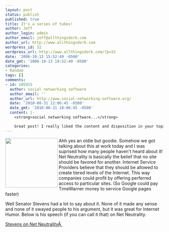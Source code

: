 ```yaml
---
layout: post
status: publish
published: true
title: It's a series of tubes!
author: Jeff
author_login: admin
author_email: jeff@allthingsdork.com
author_url: http://www.allthingsdork.com
wordpress_id: 32
wordpress_url: http://www.allthingsdork.com/?p=32
date: '2006-10-13 15:52:49 -0500'
date_gmt: '2006-10-13 19:52:49 -0500'
categories:
- Random
tags: []
comments:
- id: 105915
  author: social networking software
  author_email: ''
  author_url: http://www.social-networking-software.org/
  date: '2010-08-31 12:06:45 -0500'
  date_gmt: '2010-08-31 18:06:45 -0500'
  content: |-
    <strong>social networking software...</strong>

    Great post! I really liked the content and disposition in your topic!...
---
```

<p><img width="167" height="158" align="left" src="http://www.allthingsdork.com/images/pipes1.jpg" />Ahh yes an oldie but goodie. Somehow we got talking about this at work today and I was suprised how many people haven't heard about it! Net Neutrality is basically the belief that no site should be favored for another. Internet Service Providers believe that they should be allowed to create tiered levels of the Internet. This way companies could profit by offering perferred access to particular sites. (So Google could pay TimeWarner money to service Google pages faster)</p>
<p>Well Senator Stevens had a lot to say about it. None of it made any sense and none of it swayed people to his argument, but it was great for Internet Humor. Below is his speech (if you can call it that) on Net Neutrality.</p>
<p><a href="http://www.allthingsdork.com/wp-content/uploads/2006/10/stevens-on-nn.mp3">Stevens on Net Neutrality&Acirc;&nbsp;</a></p>
